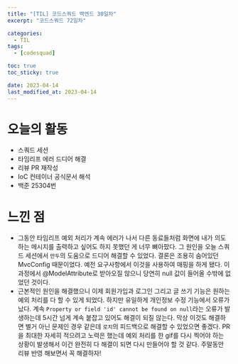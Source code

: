 ```yaml
---
title: "[TIL] 코드스쿼드 백엔드 30일차"
excerpt: "코드스쿼드 72일차"

categories:
  - TIL
tags:
  - [codesquad]

toc: true
toc_sticky: true

date: 2023-04-14
last_modified_at: 2023-04-14
---
```


# 오늘의 활동

- 스쿼드 세션
- 타임리프 에러 드디어 해결
- 리뷰 PR 재작성
- IoC 컨테이너 공식문서 해석
- 백준 25304번

# 느낀 점

- 그동안 타임리프 예외 처리가 계속 에러가 나서 다른 동료들처럼 화면에 내가 의도하는 메시지를 출력하고 싶어도 하지 못했던 게 너무 뼈아팠다. 그 원인을 오늘 스쿼드 세션에서 `만두`의 도움으로 드디어 해결할 수 있었다. 결론은 조용히 숨어있던 MvcConfig 때문이었다. 예전 요구사항에서 이것을 사용하여 매핑을 하게 됐다. 이 과정에서 @ModelAttribute로 받아오질 않으니 당연히 null 값이 들어올 수밖에 없었던 것이다.
- 근본적인 원인을 해결했으니 이제 회원가입과 로그인 그리고 글 쓰기 기능은 원하는 예외 처리를 다 할 수 있게 되었다. 하지만 유일하게 개인정보 수정 기능에서 오류가 났다. 계속 `Property or field 'id' cannot be found on null`라는 오류가 발생하는데 5시간 넘게 계속 붙잡고 있어도 해결이 되질 않는다. 막상 이것도 해결하면 별거 아닌 문제인 경우 같은데 `로치`의 피드백으로 해결할 수 있었으면 좋겠다. PR을 최대한 자세히 적으려고 노력은 했는데 예외 처리를 한 gif를 다시 찍어야 하는 상황이 발생해서 이건 완전히 다 해결이 되면 다시 만들어야 할 것 같다. 주말동안 리뷰 반영 해보면서 꼭 해결하자!
